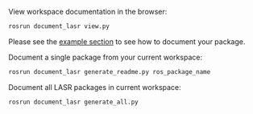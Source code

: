 View workspace documentation in the browser:

```bash
rosrun document_lasr view.py
```

Please see the [example section](#example) to see how to document your package.

Document a single package from your current workspace:

```bash
rosrun document_lasr generate_readme.py ros_package_name
```

Document all LASR packages in current workspace:

```bash
rosrun document_lasr generate_all.py
```
